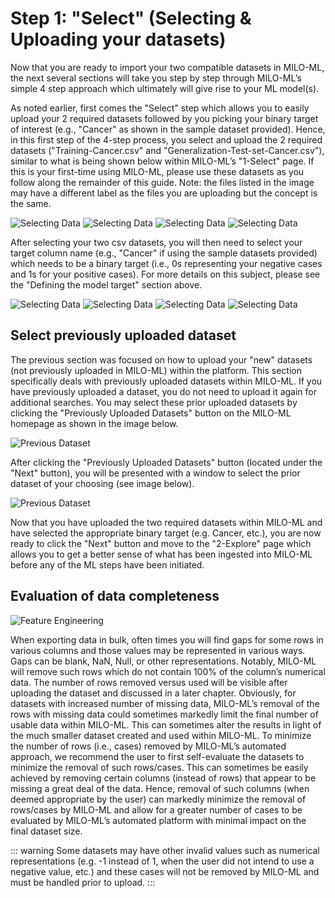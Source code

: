 # Step 1: "Select" (Selecting & Uploading your datasets)

Now that you are ready to import your two compatible datasets in MILO-ML, the next several sections will take you step by step through MILO-ML’s simple 4 step approach which ultimately will give rise to your ML model(s).

As noted earlier, first comes the "Select" step which allows you to easily upload your 2 required datasets followed by you picking your binary target of interest (e.g., "Cancer" as shown in the sample dataset provided). Hence, in this first step of the 4-step process, you select and upload the 2 required datasets ("Training-Cancer.csv" and "Generalization-Test-set-Cancer.csv"), similar to what is being shown below within MILO-ML’s "1-Select" page. If this is your first-time using MILO-ML, please use these datasets as you follow along the remainder of this guide. Note: the files listed in the image may have a different label as the files you are uploading but the concept is the same.

![Selecting Data](./images/image6.png)
![Selecting Data](./images/image7.png)
![Selecting Data](./images/image8.png)
![Selecting Data](./images/image9.png)

After selecting your two csv datasets, you will then need to select your target column name (e.g., "Cancer" if using the sample datasets provided) which needs to be a binary target (i.e., 0s representing your negative cases and 1s for your positive cases). For more details on this subject, please see the "Defining the model target" section above.

![Selecting Data](./images/image10.png)
![Selecting Data](./images/image11.png)
![Selecting Data](./images/image12.png)
![Selecting Data](./images/image13.png)

## Select previously uploaded dataset

The previous section was focused on how to upload your "new" datasets (not previously uploaded in MILO-ML) within the platform. This section specifically deals with previously uploaded datasets within MILO-ML. If you have previously uploaded a dataset, you do not need to upload it again for additional searches. You may select these prior uploaded datasets by clicking the "Previously Uploaded Datasets" button on the MILO-ML homepage as shown in the image below.

![Previous Dataset](./images/previous-dataset.png)

After clicking the "Previously Uploaded Datasets" button (located under the "Next" button), you will be presented with a window to select the prior dataset of your choosing (see image below).

![Previous Dataset](./images/previous-dataset-opened.png)

Now that you have uploaded the two required datasets within MILO-ML and have selected the appropriate binary target (e.g. Cancer, etc.), you are now ready to click the "Next" button and move to the "2-Explore" page which allows you to get a better sense of what has been ingested into MILO-ML before any of the ML steps have been initiated.

## Evaluation of data completeness

![Feature Engineering](./images/image14.png)

When exporting data in bulk, often times you will find gaps for some rows in various columns and those values may be represented in various ways. Gaps can be blank, NaN, Null, or other representations. Notably, MILO-ML will remove such rows which do not contain 100% of the column’s numerical data. The number of rows removed versus used will be visible after uploading the dataset and discussed in a later chapter. Obviously, for datasets with increased number of missing data, MILO-ML’s removal of the rows with missing data could sometimes markedly limit the final number of usable data within MILO-ML. This can sometimes alter the results in light of the much smaller dataset created and used within MILO-ML. To minimize the number of rows (i.e., cases) removed by MILO-ML’s automated approach, we recommend the user to first self-evaluate the datasets to minimize the removal of such rows/cases. This can sometimes be easily achieved by removing certain columns (instead of rows) that appear to be missing a great deal of the data. Hence, removal of such columns (when deemed appropriate by the user) can markedly minimize the removal of rows/cases by MILO-ML and allow for a greater number of cases to be evaluated by MILO-ML’s automated platform with minimal impact on the final dataset size.

::: warning
Some datasets may have other invalid values such as numerical representations (e.g. -1 instead of 1, when the user did not intend to use a negative value, etc.) and these cases will not be removed by MILO-ML and must be handled prior to upload.
:::
